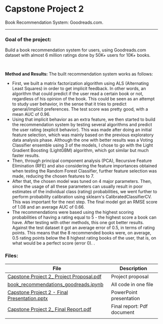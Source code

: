 # Capstone Project 2
Book Recommendation System: Goodreads.com.

---
### Goal of the project:
Build a book recommendation system for users, using Goodreads.com dataset with almost 6 million ratings done by 50K+ users for 10K+ books.

<br>

**Method and Results:** 
The built recommendation system works as follows:
 - First, we built a matrix factorization algorithm using ALS (Alternating Least Squares) in order to get implicit feedback. In other words, an algorithm that could predict if the user read a certain book or not, regardless of his opinion of the book. This could be seen as an attempt to study user behavior, in the sense that it tries to predict general/implicit preferences. The test score was pretty good, with a mean AUC of 0.96.
 - Using that implicit behavior as an extra feature, we then started to build the recommendation system by testing several algorithms and predict the user rating (explicit behavior). This was made after doing an initial feature selection, which was mainly based on the previous exploratory data analysis phase. Although the one with better results was a Voting Classifier ensemble using 3 of the models, I chose to go with the Light Gradient Boosting (LightGBM) algorithm, which got similar but much faster results.
 - Then, through principal component analysis (PCA), Recursive Feature Elimination (RFE) and also considering the feature importances obtained when testing the Random Forest Classifier, further feature selection was made, reducing the chosen features to 7.
 - After that, the chosen model was tuned on 4 major parameters. Then, since the usage of all these parameters can usually result in poor estimates of the individual class (rating) probabilities, we went further to perform probability calibration using sklearn's CalibratedClassifierCV. This was important for the next step. The final model got an RMSE score of 1.08 and an average AUC of 0.66.
 - The recommendations were based using the highest scoring probabilities of having a rating equal to 5 - the highest score a book can have. After testing with other methods, this one got better results. Against the test dataset it got an average error of 0.5, in terms of rating points. This means that the 8 recommended books were, on average, 0.5 rating points below the 8 highest rating books of the user, that is, on what would be a perfect score (error 0).
.

### Files:

| File                                                         |    Description                                   |
| ------------------------------------------------------------ | ----------------------------------------------   |
| [Capstone Project 2_ Project Proposal.pdf](https://github.com/MigBap/Springboard-Capstone-Project-II/blob/master/Capstone%20Project%202_%20Project%20Proposal.pdf)                                         |       Project proposal                           |
| [book_recommendations_goodreads.ipynb](https://github.com/MigBap/Springboard-Capstone-Project-II/blob/master/book_recommendations_goodreads.ipynb)                              |       All code in one file                       |
| [Capstone Project 2 - Final Presentation.pptx](https://github.com/MigBap/Springboard-Capstone-Project-II/blob/master/Capstone%20Project%202%20-%20Final%20Presentation.pptx)                                      |       PowerPoint presentation                    |
| [Capstone Project 2_ Final Report.pdf](https://github.com/MigBap/Springboard-Capstone-Project-II/blob/master/Capstone%20Project%202_%20Final%20Report.pdf)                          |       Final report: Pdf document                |
                  |

<br>
